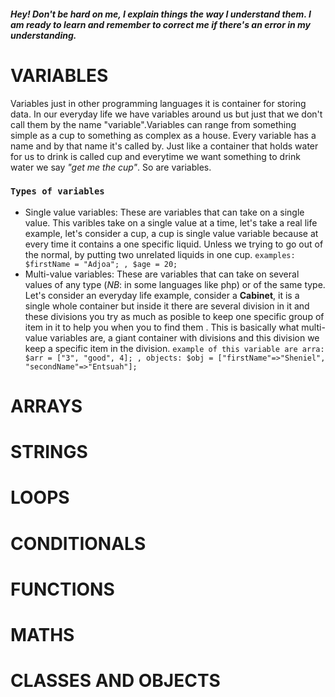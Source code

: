 ##### _Hey! Don't be hard on me, I explain things the way I understand them. I am ready to learn and remember to correct me if there's an error in my understanding._

# VARIABLES

Variables just in other programming languages it is container for storing data. In our everyday life we have variables around us but just that we don't call them by the name "variable".Variables can range from something simple as a cup to something as complex as a house. Every variable has a name and by that name it's called by. Just like a container that holds water for us to drink is called cup and everytime we want something to drink water we say _"get me the cup"_. So are variables.

### `Types of variables`

- Single value variables: These are variables that can take on a single value. This varibles take on a single value at a time, let's take a real life example, let's consider a cup, a cup is single value variable because at every time it contains a one specific liquid. Unless we trying to go out of the normal, by putting two unrelated liquids in one cup.
  `examples: $firstName = "Adjoa"; , $age = 20;`
- Multi-value variables: These are variables that can take on several values of any type (_NB_: in some languages like php) or of the same type. Let's consider an everyday life example, consider a **Cabinet**, it is a single whole container but inside it there are several division in it and these divisions you try as much as posible to keep one specific group of item in it to help you when you to find them . This is basically what multi-value variables are, a giant container with divisions and this division we keep a specific item in the division.
  `example of this variable are arra: $arr = ["3", "good", 4]; , objects: $obj = ["firstName"=>"Sheniel", "secondName"=>"Entsuah"]; `

# ARRAYS

# STRINGS

# LOOPS

# CONDITIONALS

# FUNCTIONS

# MATHS

# CLASSES AND OBJECTS
